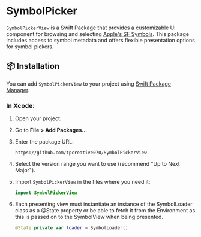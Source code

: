 # SymbolPicker

`SymbolPickerView` is a Swift Package that provides a customizable UI component for browsing and selecting [Apple's SF Symbols](https://developer.apple.com/sf-symbols/). This package includes access to symbol metadata and offers flexible presentation options for symbol pickers.

## 📦 Installation

You can add `SymbolPickerView` to your project using [Swift Package Manager](https://swift.org/package-manager/).

### In Xcode:

1. Open your project.
2. Go to **File > Add Packages…**
3. Enter the package URL:
   ```
   https://github.com/tpcreative070/SymbolPickerView
   ```
4. Select the version range you want to use (recommend "Up to Next Major").
5. Import `SymbolPickerView` in the files where you need it:
   ```swift
   import SymbolPickerView
   ```
6. Each presenting view must instantiate an instance of the SymbolLoader class as a @State property or be able to fetch it from the Environment as this is passed on to the SymbolView when being presented.

   ```swift
   @State private var loader = SymbolLoader()
   ```
